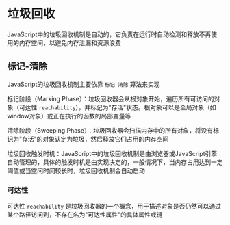 # 垃圾回收
JavaScript中的垃圾回收机制是自动的，它负责在运行时自动检测和释放不再使用的内存空间，以避免内存泄漏和资源浪费

## 标记-清除
JavaScript的垃圾回收机制主要依靠 `标记-清除` 算法来实现

标记阶段（Marking Phase）：垃圾回收器会从根对象开始，遍历所有可访问的对象（可达性 `reachability`），并标记为"存活"状态。根对象可以是全局对象（如window对象）或正在执行的函数的局部变量等  

清除阶段（Sweeping Phase）：垃圾回收器会扫描内存中的所有对象，将没有标记为"存活"的对象认定为垃圾，然后释放它们占用的内存空间

垃圾回收触发时机：JavaScript中的垃圾回收机制是由浏览器或JavaScript引擎自动管理的，具体的触发时机是由实现决定的，一般情况下，当内存占用达到一定阈值或当空闲时间较长时，垃圾回收机制会自动启动

### 可达性
可达性 `reachability` 是垃圾回收器的一个概念，用于描述对象是否仍然可以通过某个路径访问到，不存在名为"可达性属性"的具体属性或键